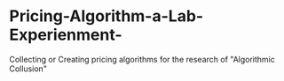 # Pricing-Algorithm-a-Lab-Experienment-
Collecting or Creating pricing algorithms for the research of "Algorithmic Collusion"

